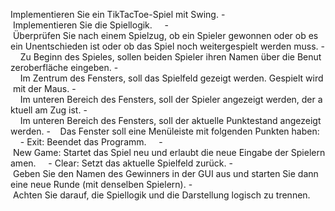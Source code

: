 Implementieren Sie ein TikTacToe-Spiel mit Swing.
- Implementieren Sie die Spiellogik.
    - Überprüfen Sie nach einem Spielzug, ob ein Spieler gewonnen oder ob es ein Unentschieden ist oder ob das Spiel noch weitergespielt werden muss.
-    Zu Beginn des Spieles, sollen beiden Spieler ihren Namen über die Benutzeroberfläche eingeben.
-    Im Zentrum des Fensters, soll das Spielfeld gezeigt werden. Gespielt wird mit der Maus.
-    Im unteren Bereich des Fensters, soll der Spieler angezeigt werden, der aktuell am Zug ist.
-    Im unteren Bereich des Fensters, soll der aktuelle Punktestand angezeigt werden.
-    Das Fenster soll eine Menüleiste mit folgenden Punkten haben:
    - Exit: Beendet das Programm.
    - New Game: Startet das Spiel neu und erlaubt die neue Eingabe der Spielernamen.
    - Clear: Setzt das aktuelle Spielfeld zurück.
- Geben Sie den Namen des Gewinners in der GUI aus und starten Sie dann eine neue Runde (mit denselben Spielern).
- Achten Sie darauf, die Spiellogik und die Darstellung logisch zu trennen.




